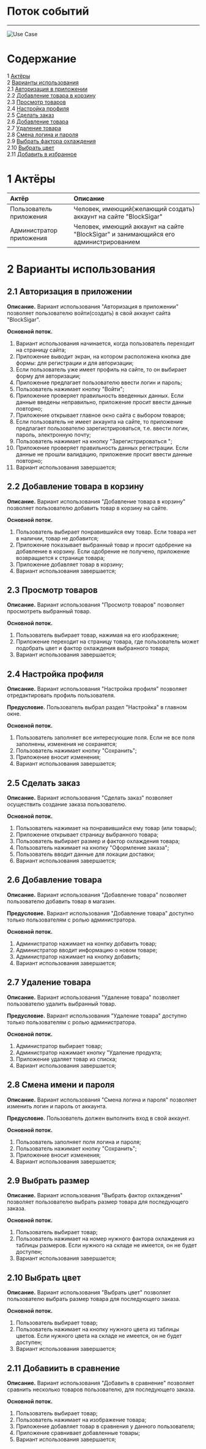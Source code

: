 # Поток событий
---

<img src="images/UseCaseDiagram.png" align="margin-left" alt="Use Case">

# Содержание
1 [Актёры](#1) <br>
2 [Варианты использования](#2) <br>
2.1 [Авторизация в приложении](#2.1) <br>
2.2 [Добавление товара в корзину](#2.2) <br>
2.3 [Просмотр товаров](#2.3) <br>
2.4 [Настройка профиля](#2.4) <br>
2.5 [Сделать заказ](#2.5) <br>
2.6 [Добавление товара](#2.6) <br>
2.7 [Удаление товара](#2.7) <br>
2.8 [Смена логина и пароля](#2.8) <br>
2.9 [Выбрать фактора охлаждения](#2.9) <br>
2.10 [Выбрать цвет](#2.10) <br>
2.11 [Добавить в избранное](#2.11) <br>
<a name="1"/>

# 1 Актёры

| Актёр | Описание |
|:--|:--|
| Пользователь приложения | Человек, имеющий(желающий создать) аккаунт на сайте "BlockSigar" |
| Администратор приложения |  Человек, имеющий аккаунт на сайте "BlockSigar" и занимающийся его администрированием |

<a name="2"/>

# 2 Варианты использования

<a name="2.1"/>

## 2.1 Авторизация в приложении

**Описание.** Вариант использования "Авторизация в приложении" позволяет пользователю войти(создать) в свой аккаунт сайта "BlockSigar".  

**Основной поток.**
1. Вариант использования начинается, когда пользователь переходит на страницу сайта;
2. Приложение выводит экран, на котором расположена кнопка две формы: для регистрации и для авторизации;
3. Если пользователь уже имеет профиль на сайте, то он выбирает форму для авторизации;
4. Приложение предлагает пользователю ввести логин и пароль;
5. Пользователь нажимает кнопку "Войти";
6. Приложение проверяет правильность введенных данных. Если данные введены неправильно, приложение просит ввести данные повторно;
7. Приложение открывает главное окно сайта с выбором товаров;
8. Если пользователь не имеет аккаунта на сайте, то приложение предлагает пользователю зарегистрироваться, т.е. ввести логин, пароль, электронную почту;
9. Пользователь нажимает на кнопку "Зарегистрироваться ";
10. Приложение проверяет правильность данных регистрации. Если данные не прошли валидацию, приложение просит ввести данные повторно;
11. Вариант использования завершается;

<a name="2.2"/>

## 2.2 Добавление товара в корзину

**Описание.** Вариант использования "Добавление товара в корзину" позволяет пользователю добавить товар в корзину на сайте.  

**Основной поток.**
1. Пользователь выбирает понравившийся ему товар. Если товара нет в наличии, товар не добавится;
2. Приложение показывает выбранный товар и просит одобрение на добавление в корзину. Если одобрение не получено, приложение возвращается к странице товара;
3. Приложение добавляет товар в корзину;
4. Вариант использования завершается;


<a name="2.3"/>

## 2.3 Просмотр товаров

**Описание.** Вариант использования "Просмотр товаров" позволяет просмотреть выбранный товар.  

**Основной поток.**
1. Пользователь выбирает товар, нажимая на его изображение;
2. Приложение переходит на страницу товара, где пользователь может подобрать цвет и фактор охлаждения выбранного товара;
3. Вариант использования завершается;

<a name="2.4"/>

## 2.4 Настройка профиля

**Описание.** Вариант использования "Настройка профиля" позволяет отредактировать профиль пользователя.  

**Предусловие.** Пользователь выбрал раздел "Настройка" в главном окне.

**Основной поток.**
1. Пользователь заполняет все интересующие поля. Если не все поля заполнены, изменения не сохранятся;
2. Пользователь нажимает кнопку "Сохранить";
3. Приложение вносит изменения;
4. Вариант использования завершается;

<a name="2.5"/>

## 2.5 Сделать заказ

**Описание.** Вариант использования "Сделать заказ" позволяет осуществить создание заказа пользователю.

**Основной поток.**
1. Пользователь нажимает на понравившийся ему товар (или товары);
2. Приложение открывает страницу выбранного товара;
3. Пользователь выбирает размер и фактор охлаждения товара;
4. Пользователь нажимает на кнопку "Оформление заказа";
5. Пользователь вводит данные для локации доставки;
6. Вариант использования завершается;

<a name="2.6"/>

## 2.6 Добавление товара

**Описание.** Вариант использования "Добавление товара" позволяет пользователю добавить товар в магазин.

**Предусловие.** Вариант использования "Добавление товара" доступно только пользователям с ролью администратора.

**Основной поток.**
1. Администратор нажимает на конпку добавить товар;
2. Администратор вводит информацию о новом товаре;
3. Администратор нажимает на кнопку добавить;
4. Вариант использования завершается;

<a name="2.7"/>

## 2.7 Удаление товара

**Описание.** Вариант использования "Удаление товара" позволяет пользователю удалить выбранный товар.

**Предусловие.** Вариант использования "Удаление товара" доступно только пользователям с ролью администратора.

**Основной поток.**
1. Администратор выбирает товар;
2. Администратор нажимает кнопку "Удаление продукта;
3. Приложение удаляет товар из списка;
4. Вариант использования завершается;

<a name="2.8"/>

## 2.8 Смена имени и пароля

**Описание.** Вариант использования "Смена логина и пароля" позволяет изменить логин и пароль от аккаунта.

**Предусловие.** Пользователь должен выполнить вход в свой аккаунт.

**Основной поток.**
1. Пользователь заполняет поля логина и пароля;
2. Пользователь нажимает кнопку "Сохранить";
3. Приложение вносит изменения;
4. Вариант использования завершается;
 
<a name="2.9"/>

## 2.9 Выбрать размер

**Описание.** Вариант использования "Выбрать фактор охлаждения" позволяет пользователю выбрать размер товара для последующего заказа.

**Основной поток.**
1. Пользователь выбирает товар;
2. Пользователь нажимает на номер нужного фактора охлаждения из таблицы размеров. Если нужного на складе не имеется, он не будет доступен;
3. Вариант использования завершается;

<a name="2.10"/>

## 2.10 Выбрать цвет

**Описание.** Вариант использования "Выбрать цвет" позволяет пользователю выбрать размер товара для последующего заказа.

**Основной поток.**
1. Пользователь выбирает товар;
2. Пользователь нажимает на кнопку нужного цвета из таблицы цветов. Если нужного цвета на складе не имеется, он не будет доступен;
3. Вариант использования завершается;

<a name="2.11"/>

## 2.11 Добавиить в сравнение

**Описание.** Вариант использования "Добавить в сравнение" позволяет сравнить несколько товаров пользователю, для последующего заказа.

**Основной поток.**
1. Пользователь выбирает товар;
2. Пользователь нажимает на изображение товара;
3. Приложение добавляет товар в сравнения у данного пользователя;
4. Приложение сравнивает добавленные товары;
5. Вариант использования завершается;



